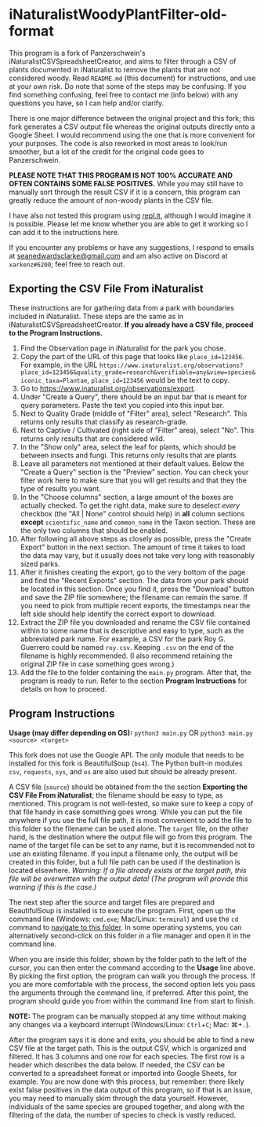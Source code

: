# iNaturalistWoodyPlantFilter-old-format

This program is a fork of Panzerschwein's iNaturalistCSVSpreadsheetCreator, and aims to filter through a CSV of plants documented in iNaturalist to remove the plants that are not considered woody. Read `README.md` (this document) for instructions, and use at your own risk. Do note that some of the steps may be confusing. If you find something confusing, feel free to contact me (info below) with any questions you have, so I can help and/or clarify.

There is one major difference between the original project and this fork; this fork generates a CSV output file whereas the original outputs directly onto a Google Sheet. I would recommend using the one that is more convenient for your purposes. The code is also reworked in most areas to look/run smoother, but a lot of the credit for the original code goes to Panzerschwein.

**PLEASE NOTE THAT THIS PROGRAM IS NOT 100% ACCURATE AND OFTEN CONTAINS SOME FALSE POSITIVES.** While you may still have to manually sort through the result CSV if it is a concern, this program can greatly reduce the amount of non-woody plants in the CSV file.

I have also not tested this program using [repl.it](https://replit.com/), although I would imagine it is possible. Please let me know whether you are able to get it working so I can add it to the instructions here.

If you encounter any problems or have any suggestions, I respond to emails at seanedwardsclarke@gmail.com and am also active on Discord at `xarkenz#6200`; feel free to reach out.

## Exporting the CSV File From iNaturalist

These instructions are for gathering data from a park with boundaries included in iNaturalist. These steps are the same as in iNaturalistCSVSpreadsheetCreator. **If you already have a CSV file, proceed to the Program Instructions.**

1. Find the Observation page in iNaturalist for the park you chose.
2. Copy the part of the URL of this page that looks like `place_id=123456`. For example, in the URL `https://www.inaturalist.org/observations?place_id=123456&quality_grade=research&verifiable=any&view=species&iconic_taxa=Plantae`, `place_id=123456` would be the text to copy.
3. Go to https://www.inaturalist.org/observations/export.
4. Under "Create a Query", there should be an input bar that is meant for query parameters. Paste the text you copied into this input bar.
5. Next to Quality Grade (middle of "Filter" area), select "Research". This returns only results that classify as research-grade.
6. Next to Captive / Cultivated (right side of "Filter" area), select "No". This returns only results that are considered wild.
7. In the "Show only" area, select the leaf for plants, which should be between insects and fungi. This returns only results that are plants.
8. Leave all parameters not mentioned at their default values. Below the "Create a Query" section is the "Preview" section. You can check your filter work here to make sure that you will get results and that they the type of results you want.
9. In the "Choose columns" section, a large amount of the boxes are actually checked. To get the right data, make sure to deselect *every* checkbox (the "All | None" control should help) in **all** column sections **except** `scientific_name` and `common_name` in the Taxon section. These are the only two columns that should be enabled.
10. After following all above steps as closely as possible, press the "Create Export" button in the next section. The amount of time it takes to load the data may vary, but it usually does not take very long with reasonably sized parks.
11. After it finishes creating the export, go to the very bottom of the page and find the "Recent Exports" section. The data from your park should be located in this section. Once you find it, press the "Download" button and save the ZIP file somewhere; the filename can remain the same. If you need to pick from multiple recent exports, the timestamps near the left side should help identify the correct export to download.
12. Extract the ZIP file you downloaded and rename the CSV file contained within to some name that is descriptive and easy to type, such as the abbreviated park name. For example, a CSV for the park Roy G. Guerrero could be named `roy.csv`. Keeping `.csv` on the end of the filename is highly recommended. (I also recommend retaining the original ZIP file in case something goes wrong.)
13. Add the file to the folder containing the `main.py` program. After that, the program is ready to run. Refer to the section **Program Instructions** for details on how to proceed.

## Program Instructions

**Usage (may differ depending on OS):** `python3 main.py` OR `python3 main.py <source> <target>`

This fork does not use the Google API. The only module that needs to be installed for this fork is BeautifulSoup (`bs4`). The Python built-in modules `csv`, `requests`, `sys`, and `os` are also used but should be already present.

A CSV file (`source`) should be obtained from the the section **Exporting the CSV File From iNaturalist**; the filename should be easy to type, as mentioned. This program is not well-tested, so make sure to keep a copy of that file handy in case something goes wrong. While you can put the file anywhere if you use the full file path, it is most convenient to add the file to this folder so the filename can be used alone. The `target` file, on the other hand, is the destination where the output file will go from this program. The name of the target file can be set to any name, but it is recommended not to use an existing filename. If you input a filename only, the output will be created in this folder, but a full file path can be used if the destination is located elsewhere. *Warning: If a file already exists at the target path, this file will be overwritten with the output data! (The program will provide this warning if this is the case.)*

The next step after the source and target files are prepared and BeautifulSoup is installed is to execute the program. First, open up the command line (Windows: `cmd.exe`; Mac/Linux: `terminal`) and use the `cd` command to [navigate to this folder](https://ss64.com/nt/cd.html). In some operating systems, you can alternatively second-click on this folder in a file manager and open it in the command line.

When you are inside this folder, shown by the folder path to the left of the cursor, you can then enter the command according to the **Usage** line above. By picking the first option, the program can walk you through the process. If you are more comfortable with the process, the second option lets you pass the arguments through the command line, if preferred. After this point, the program should guide you from within the command line from start to finish.

**NOTE:** The program can be manually stopped at any time without making any changes via a keyboard interrupt (Windows/Linux: `Ctrl`+`C`; Mac: &#8984;+`.`).

After the program says it is done and exits, you should be able to find a new CSV file at the target path. This is the output CSV, which is organized and filtered. It has 3 columns and one row for each species. The first row is a header which describes the data below. If needed, the CSV can be converted to a spreadsheet format or imported into Google Sheets, for example. You are now done with this process, but remember: there likely exist false positives in the data output of this program, so if that is an issue, you may need to manually skim through the data yourself. However, individuals of the same species are grouped together, and along with the filtering of the data, the number of species to check is vastly reduced.
